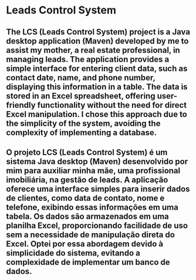 
<h1>Leads Control System</h1> 
<h2>
The LCS (Leads Control System) project is a Java desktop application (Maven) developed by me to assist my mother, a real estate professional, in managing leads. The application provides a simple interface for entering client data, such as contact date, name, and phone number, displaying this information in a table. The data is stored in an Excel spreadsheet, offering user-friendly functionality without the need for direct Excel manipulation. I chose this approach due to the simplicity of the system, avoiding the complexity of implementing a database.
 </h2>
 <h2>
O projeto LCS (Leads Control System) é um sistema Java desktop (Maven) desenvolvido por mim para auxiliar minha mãe, uma profissional imobiliária, na gestão de leads. A aplicação oferece uma interface simples para inserir dados de clientes, como data de contato, nome e telefone, exibindo essas informações em uma tabela. Os dados são armazenados em uma planilha Excel, proporcionando facilidade de uso sem a necessidade de manipulação direta do Excel. Optei por essa abordagem devido à simplicidade do sistema, evitando a complexidade de implementar um banco de dados.
</h2>
